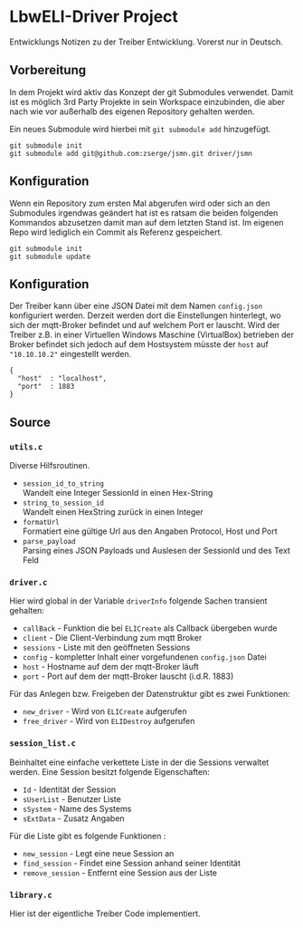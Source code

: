 # LbwELI-Driver Project

Entwicklungs Notizen zu der Treiber Entwicklung. Vorerst nur in Deutsch.

## Vorbereitung

In dem Projekt wird aktiv das Konzept der git Submodules verwendet. Damit 
ist es möglich 3rd Party Projekte in sein Workspace einzubinden, die aber nach wie vor außerhalb 
des eigenen Repository gehalten werden.   

Ein neues Submodule wird hierbei mit `git submodule add` hinzugefügt.

```
git submodule init
git submodule add git@github.com:zserge/jsmn.git driver/jsmn
```
## Konfiguration



Wenn ein Repository zum ersten Mal abgerufen wird oder sich an den Submodules irgendwas geändert 
hat ist es ratsam die beiden folgenden Kommandos abzusetzen damit man auf dem letzten Stand ist.
Im eigenen Repo wird lediglich ein Commit als Referenz gespeichert.

```
git submodule init  
git submodule update
```

## Konfiguration 

Der Treiber kann über eine JSON Datei mit dem Namen `config.json` konfiguriert werden. 
Derzeit werden dort die Einstellungen hinterlegt, wo sich der mqtt-Broker befindet und auf welchem 
Port er lauscht. Wird der Treiber z.B. in einer Virtuellen Windows Maschine (VirtualBox) betrieben 
der Broker befindet sich jedoch auf dem Hostsystem müsste der `host` auf `"10.10.10.2"` eingestellt 
werden.

```
{
  "host"  : "localhost",
  "port"  : 1883
}
```

## Source

### `utils.c`

Diverse Hilfsroutinen. 

* `session_id_to_string`  
    Wandelt eine Integer SessionId in einen Hex-String
* `string_to_session_id`  
    Wandelt einen HexString zurück in einen Integer
* `formatUrl`  
    Formatiert eine gültige Url aus den Angaben Protocol, Host und Port 
* `parse_payload`  
    Parsing eines JSON Payloads und Auslesen der SessionId und des Text Feld

### `driver.c`

Hier wird global in der Variable `driverInfo` folgende Sachen transient gehalten:
* `callBack` - Funktion die bei `ELICreate` als Callback übergeben wurde
* `client` - Die Client-Verbindung zum mqtt Broker
* `sessions` - Liste mit den geöffneten Sessions
* `config` - kompletter Inhalt einer vorgefundenen `config.json` Datei
* `host` - Hostname auf dem der mqtt-Broker läuft
* `port` - Port auf dem der mqtt-Broker lauscht (i.d.R. 1883)

Für das Anlegen bzw. Freigeben der Datenstruktur gibt es zwei Funktionen:
 
* `new_driver` - Wird von `ELICreate` aufgerufen
* `free_driver` -  Wird von `ELIDestroy` aufgerufen

### `session_list.c`

Beinhaltet eine einfache verkettete Liste in der die Sessions verwaltet werden. Eine Session besitzt folgende Eigenschaften: 
* `Id` - Identität der Session
* `sUserList` - Benutzer Liste
* `sSystem` - Name des Systems
* `sExtData` - Zusatz Angaben

Für die Liste gibt es folgende Funktionen : 
* `new_session` - Legt eine neue Session an
* `find_session` - Findet eine Session anhand seiner Identität
* `remove_session` - Entfernt eine Session aus der Liste

### `library.c`
 
Hier ist der eigentliche Treiber Code implementiert. 
